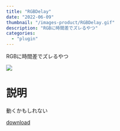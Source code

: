 ```yaml
---
title: "RGBDelay"
date: "2022-06-09"
thumbnail: "/images-product/RGBDelay.gif"
description: "RGBに時間差でズレるやつ"
categories: 
  - "plugin"
---
```


RGBに時間差でズレるやつ

![](/images-product/RGBDelay.gif)

# 説明
動くかもしれない

[download](/files/RGBDelay_V1.3.zip "download")